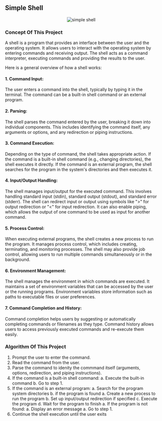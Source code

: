 ## Simple Shell
<p align="center"><img src="https://www.tutorialbar.com/wp-content/uploads/3546580_a73b-2048x1152.jpeg" alt="simple shell"></p>

### Concept Of This Project
<p>A shell is a program that provides an interface between the user and the operating system. It allows users to interact with the operating system by entering commands and receiving output. The shell acts as a command interpreter, executing commands and providing the results to the user.</p>
<p>Here is a general overview of how a shell works:</p>

#### 1. Command Input:
<p> The user enters a command into the shell, typically by typing it in the terminal. The command can be a built-in shell command or an external program.</p>

#### 2. Parsing:
<p>The shell parses the command entered by the user, breaking it down into individual components. This includes identifying the command itself, any arguments or options, and any redirection or piping instructions.</p>

#### 3. Command Execution:
<p> Depending on the type of command, the shell takes appropriate action. If the command is a built-in shell command (e.g., changing directories), the shell executes it directly. If the command is an external program, the shell searches for the program in the system's directories and then executes it.</p>

#### 4. Input/Output Handling:
<p> The shell manages input/output for the executed command. This involves handling standard input (stdin), standard output (stdout), and standard error (stderr). The shell can redirect input or output using symbols like ">" for output redirection or "<" for input redirection. It can also enable piping, which allows the output of one command to be used as input for another command.</p>

#### 5. Process Control:
<p> When executing external programs, the shell creates a new process to run the program. It manages process control, which includes creating, terminating, and monitoring processes. The shell may also provide job control, allowing users to run multiple commands simultaneously or in the background.</p>

#### 6. Environment Management:
<p> The shell manages the environment in which commands are executed. It maintains a set of environment variables that can be accessed by the user or the running programs. Environment variables store information such as paths to executable files or user preferences.</p>

#### 7. Command Completion and History: 
<p> Command completion helps users by suggesting or automatically completing commands or filenames as they type. Command history allows users to access previously executed commands and re-execute them easily.</p>

### Algorithm Of This Project
1. Prompt the user to enter the command.
2. Read the command from the user.
3. Parse the command to idenity the commmand itself (arguments, options, redirection, and piping instructions).
4. If the command is a built-in shell command:
    a. Execute the built-in command
    b. Go to step 1.
5. If the command is an external program:
    a. Search for the program system directories
    b. if the program is found
        a. Create a new process to run the program
        b. Set up input/output redirection if specified
        c. Execute the program
        d. Wait for the program to finish
    a. If the program is not found:
        a. Display an error message
    a. Go to step 1.
6. Continue the shell execution until the user exits